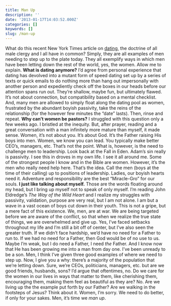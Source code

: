 ```yaml
---
title: Man Up
description: ''
date: '2013-01-17T14:03:52.000Z'
categories: []
keywords: []
slug: /man-up
---
```

What do this recent New York Times article on [dating](http://www.nytimes.com/2013/01/13/fashion/the-end-of-courtship.html?pagewanted=all&_r=0), the doctrine of all male clergy and I all have in common? Simply, they are all examples of men needing to step up to the plate today. They all exemplify ways in which men have been letting down the rest of the world, yes, the women. Allow me to explain.
**What is dating anymore?** I’d agree from personal experience that dating has devolved into a mutant form of speed dating set up by a series of texts or quick emails to do nothing more than hang out impersonally with another person and expediently check off the boxes in our heads before our attention spans run out. They’re shallow, maybe fun, but ultimately flawed. It’s not about connection, but compatibility based on a mental checklist. And, many men are allowed to simply float along the dating pool as women, frustrated by the abundant boyish passivity, take the reins of the relationship (for the however few minutes the “date” lasts). Then, rinse and repeat.
**Why can’t women be pastors?** I struggled with this question only a few weeks ago. I bristled at the inequity. But, after prayer, reading and a great conversation with a man infinitely more mature than myself, it made sense. Women, it’s not about you. It’s about God. It’s the Father raising His boys into men. Women, we know you can lead. You typically make better CEO’s, managers, etc. That’s not the point. What is, however, is the need to challenge men to leadership. Look back at the Fall in Eden. Adam’s sin really is passivity. I see this in droves in my own life. I see it all around me. Some of the strongest people I know and in the Bible are women. However, it’s the men who really need help here. That’s the idea. Call the men (boys at the time of their calling) up to positions of leadership. Ladies, our boyish hearts need it. Adventure and responsibility are the best “Miracle-Gro” for our souls.
**I just like talking about myself.** Those are the words floating around my head, but I bring up myself not to speak of only myself. I’m reading John Eldredge’s _The Way of the Wild Heart_ and I realize my struggles with passivity, validation, purpose are very real, but I am not alone. I am but a wave in a vast ocean of boys cut down in their youth. This is not a gripe, but a mere fact of this existence. We, men, are at war. We are being targeted before we are aware of the conflict, so that when we realize the true state of things, we are overwhelmed and give up. Yes, I’ve faced setbacks throughout my life and I’m still a bit off of center, but I’ve also seen the greater truth. If we didn’t face hardship, we’d have no need for a Father to run to. If we had no need for a Father, then God would be of no use to us. Maybe I’m weak, but I do need a Father, I need _the_ Father. And I know now that He has been growing me into a man from day one. I’ve been unready to be a son.
Men, I think I’ve given three good examples of where we need to step up. Now, I give you a why: there’s a majority of the population that we’re letting down. Sure, we’re CEOs, politicians, managers, etc. but are we good friends, husbands, sons? I’d argue that oftentimes, no. Do we care for the women in our lives in ways that matter to them, like cherishing them, encouraging them, making them feel as beautiful as they are? No. Are we living up the the example put forth by our Father? Are we walking in the footsteps of Jesus? Think about it. Women, I’m sorry. We need to do better, if only for your sakes. Men, it’s time we _man up_.
